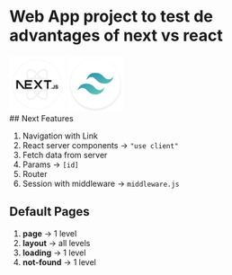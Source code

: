 # Web App project to test de advantages of next vs react 
<div>
  <img src="https://github.com/jorgecasase/github-repos-img/blob/main/img/next.png" alt="next" height="100"/>
  <img src="https://github.com/jorgecasase/github-repos-img/blob/main/img/tailwind.png" alt="tailwind" height="100"/>
</div>
<div>
 ## Next Features

1. Navigation with Link
2. React server components → `"use client"`
3. Fetch data from server
4. Params → `[id]`
5. Router
6. Session with middleware → `middleware.js`

## Default Pages

1. **page** → 1 level
2. **layout** → all levels
3. **loading** → 1 level
4. **not-found** → 1 level
</div>
